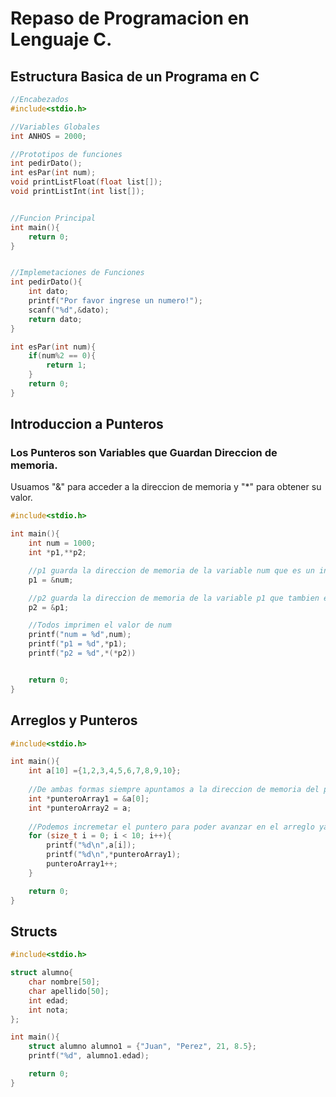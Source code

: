 # Repaso de Programacion en Lenguaje C.

## Estructura Basica de un Programa en C
```c
//Encabezados
#include<stdio.h>

//Variables Globales
int ANHOS = 2000;

//Prototipos de funciones
int pedirDato();
int esPar(int num);
void printListFloat(float list[]);
void printListInt(int list[]);


//Funcion Principal
int main(){
    return 0;
}


//Implemetaciones de Funciones
int pedirDato(){
	int dato;
	printf("Por favor ingrese un numero!");
	scanf("%d",&dato);
	return dato;
}

int esPar(int num){
	if(num%2 == 0){
		return 1;
	}
	return 0;
}
```

## Introduccion a Punteros
### Los Punteros son Variables que Guardan Direccion de memoria.
Usuamos "&" para acceder a la direccion de memoria y "*" para obtener su valor.
```c
#include<stdio.h>

int main(){
    int num = 1000;
    int *p1,**p2;

    //p1 guarda la direccion de memoria de la variable num que es un int
    p1 = &num;

    //p2 guarda la direccion de memoria de la variable p1 que tambien es una direccion de emoria
    p2 = &p1;

    //Todos imprimen el valor de num
    printf("num = %d",num);
    printf("p1 = %d",*p1);
    printf("p2 = %d",*(*p2))


    return 0;
}
```

## Arreglos y Punteros

```c
#include<stdio.h>

int main(){
    int a[10] ={1,2,3,4,5,6,7,8,9,10};
	
	//De ambas formas siempre apuntamos a la direccion de memoria del primer elemento.
	int *punteroArray1 = &a[0];
	int *punteroArray2 = a;
    
    //Podemos incremetar el puntero para poder avanzar en el arreglo ya que en un arreglo su memoria es contigua 
	for (size_t i = 0; i < 10; i++){
		printf("%d\n",a[i]);
		printf("%d\n",*punteroArray1);
		punteroArray1++;
	}

    return 0;
}
```


## Structs

```c
#include<stdio.h>

struct alumno{
    char nombre[50];
    char apellido[50];
    int edad;
    int nota;
};

int main(){
    struct alumno alumno1 = {"Juan", "Perez", 21, 8.5};
    printf("%d", alumno1.edad);

    return 0;
}
```